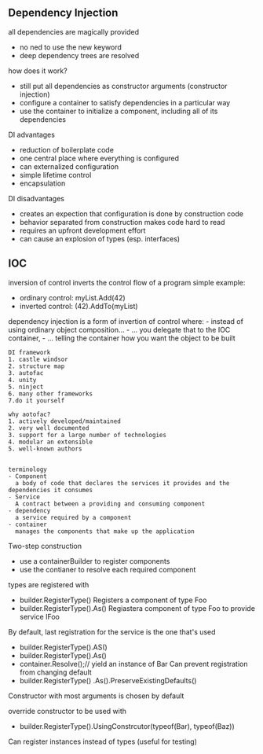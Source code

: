 ﻿## Dependency Injection

all dependencies are magically provided
 - no ned to use the new keyword
 - deep dependency trees are resolved

 how  does it work?
 - still put all dependencies as constructor arguments (constructor injection)
 - configure a container to satisfy dependencies in a particular way
 - use the container to initialize a component, including all of its dependencies

 DI advantages
 - reduction of boilerplate code
 - one central place where everything is configured
 - can externalized configuration
 - simple lifetime control
 - encapsulation

 DI disadvantages
 - creates an expection that configuration is done by construction code
 - behavior separated from construction makes code hard to read
 - requires an upfront development effort
 - can cause an explosion of types (esp. interfaces)

 ## IOC
 inversion of control inverts the control flow of a program
 simple example:
  - ordinary control: myList.Add(42)
  - inverted control: (42).AddTo(myList)

  dependency injection is a form of invertion of control where:
    - instead of using ordinary object composition...
    - ... you delegate that to the IOC container,
    - ... telling the container how you want the object to be built


    DI framework
    1. castle windsor
    2. structure map
    3. autofac
    4. unity
    5. ninject
    6. many other frameworks
    7.do it yourself

    why aotofac?
    1. actively developed/maintained
    2. very well documented
    3. support for a large number of technologies
    4. modular an extensible
    5. well-known authors


    terminology
    - Component
      a body of code that declares the services it provides and the dependencies it consumes
    - Service
      A contract between a providing and consuming component
    - dependency
      a service required by a component
    - container
      manages the components that make up the application

Two-step construction
 - use a containerBuilder to register components
 - use the contianer to resolve each required component

 types are registered with
 - builder.RegisterType<Foo>()
   Registers a component of type Foo
 - builder.RegisterType<Foo>().As<IFoo>()
   Regiastera component of type Foo to provide service IFoo

By default, last registration for the service is the one that's used
 - builder.RegisterType<Foo>().AS<IFoo>()
 - builder.RegisterType<Bar>().As<IFoo>()
 - container.Resolve<IFoo>();// yield an instance of Bar
Can prevent registration from changing default
- builder.RegisterType<Bar>()
  .As<IFoo>().PreserveExistingDefaults()

Constructor with most arguments is chosen by default

override constructor to be used with
- builder.RegisterType<Foo>().UsingConstrcutor(typeof(Bar), typeof(Baz))

Can register instances instead of types (useful for testing)



